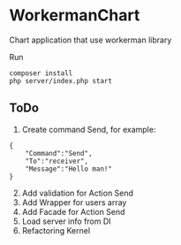 # WorkermanChart

Chart application that use workerman library

Run
```
composer install
php server/index.php start
```
## ToDo
1. Create command Send, for example:
```
{
    "Command":"Send",
    "To":"receiver",
    "Message":"Hello man!"
}
```
2. Add validation for Action Send
3. Add Wrapper for users array
4. Add Facade for Action Send
5. Load server info from DI
6. Refactoring Kernel
